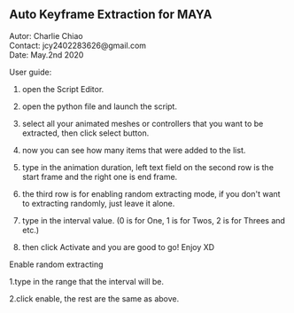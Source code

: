 <h2>Auto Keyframe Extraction for MAYA</h2>

<p>Autor: Charlie Chiao</br>Contact: jcy2402283626@gmail.com</br>Date: May.2nd 2020</p>



User guide:

1. open the Script Editor.

2. open the python file and launch the script.

3. select all your animated meshes or controllers that you want to be extracted, then click select button.

4. now you can see how many items that were added to the list.

5. type in the animation duration, left text field on the second row is the start frame and the right one is end frame.

6. the third row is for enabling random extracting mode, if you don't want to extracting randomly, just leave it alone.

7. type in the interval value. (0 is for One, 1 is for Twos, 2 is for Threes and etc.)

8. then click Activate and you are good to go! Enjoy XD

   

Enable random extracting

1.type in the range that the interval will be.

2.click enable, the rest are the same as above.